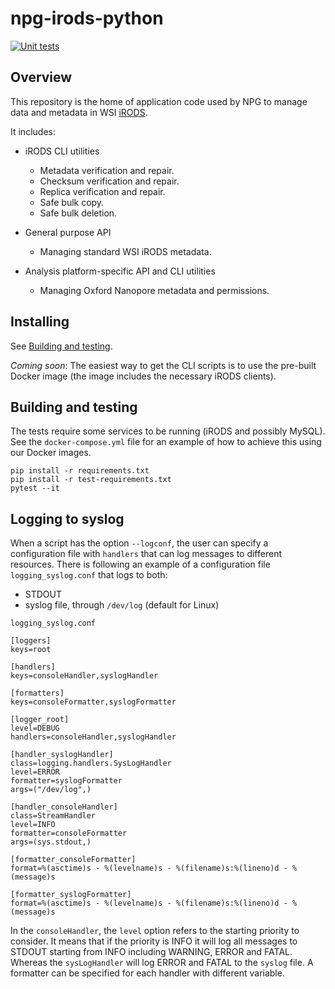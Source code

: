 # npg-irods-python

[![Unit tests](https://github.com/wtsi-npg/npg-irods-python/actions/workflows/ci.yml/badge.svg)](https://github.com/wtsi-npg/npg-irods-python/actions/workflows/ci.yml)

## Overview

This repository is the home of application code used by NPG to manage data and 
metadata in WSI [iRODS](https://irods.org).

It includes:

- iRODS CLI utilities
  - Metadata verification and repair.
  - Checksum verification and repair.
  - Replica verification and repair.
  - Safe bulk copy.
  - Safe bulk deletion.

- General purpose API
  - Managing standard WSI iRODS metadata.

- Analysis platform-specific API and CLI utilities
  - Managing Oxford Nanopore metadata and permissions.


## Installing

See [Building and testing](#building-and-testing).

*Coming soon*: The easiest way to get the CLI scripts is to use the pre-built Docker
image (the image includes the necessary iRODS clients).

## Building and testing 

The tests require some services to be running (iRODS and possibly MySQL). See the
`docker-compose.yml` file for an example of how to achieve this using our Docker images. 

```commandline
pip install -r requirements.txt
pip install -r test-requirements.txt
pytest --it
```

## Logging to syslog 
When a script has the option `--logconf`, the user can specify a configuration file
with `handlers` that can log messages to different resources.
There is following an example of a configuration file `logging_syslog.conf` that logs to both:
- STDOUT
- syslog file, through `/dev/log` (default for Linux)

`logging_syslog.conf`
```
[loggers]
keys=root

[handlers]
keys=consoleHandler,syslogHandler

[formatters]
keys=consoleFormatter,syslogFormatter

[logger_root]
level=DEBUG
handlers=consoleHandler,syslogHandler

[handler_syslogHandler]
class=logging.handlers.SysLogHandler
level=ERROR
formatter=syslogFormatter
args=("/dev/log",)

[handler_consoleHandler]
class=StreamHandler
level=INFO
formatter=consoleFormatter
args=(sys.stdout,)

[formatter_consoleFormatter]
format=%(asctime)s - %(levelname)s - %(filename)s:%(lineno)d - %(message)s

[formatter_syslogFormatter]
format=%(asctime)s - %(levelname)s - %(filename)s:%(lineno)d - %(message)s
```

In the `consoleHandler`, the `level` option refers to the starting priority to consider. It means that if the priority is INFO it will log all messages to STDOUT starting from INFO including WARNING, ERROR and FATAL.
Whereas the `sysLogHandler` will log ERROR and FATAL to the `syslog` file. A formatter can be specified for each handler with different variable.
